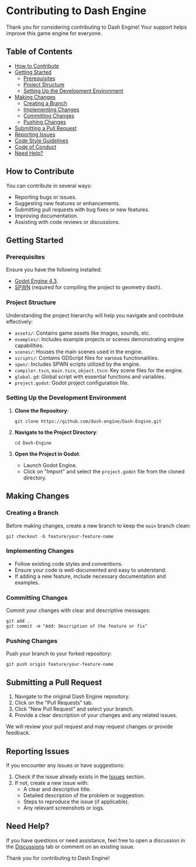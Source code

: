 # Contributing to Dash Engine

Thank you for considering contributing to Dash Engine! Your support helps improve this game engine for everyone.

## Table of Contents

- [How to Contribute](#how-to-contribute)
- [Getting Started](#getting-started)
  - [Prerequisites](#prerequisites)
  - [Project Structure](#project-structure)
  - [Setting Up the Development Environment](#setting-up-the-development-environment)
- [Making Changes](#making-changes)
  - [Creating a Branch](#creating-a-branch)
  - [Implementing Changes](#implementing-changes)
  - [Committing Changes](#committing-changes)
  - [Pushing Changes](#pushing-changes)
- [Submitting a Pull Request](#submitting-a-pull-request)
- [Reporting Issues](#reporting-issues)
- [Code Style Guidelines](#code-style-guidelines)
- [Code of Conduct](#code-of-conduct)
- [Need Help?](#need-help)

## How to Contribute

You can contribute in several ways:

- Reporting bugs or issues.
- Suggesting new features or enhancements.
- Submitting pull requests with bug fixes or new features.
- Improving documentation.
- Assisting with code reviews or discussions.

## Getting Started

### Prerequisites

Ensure you have the following installed:

- [Godot Engine 4.3](https://godotengine.org/).
- [SPWN](https://github.com/Spu7Nix/SPWN) (required for compiling the project to geometry dash).

### Project Structure

Understanding the project hierarchy will help you navigate and contribute effectively:

- `assets/`: Contains game assets like images, sounds, etc.
- `examples/`: Includes example projects or scenes demonstrating engine capabilities.
- `scenes/`: Houses the main scenes used in the engine.
- `scripts/`: Contains GDScript files for various functionalities.
- `spwn/`: Includes SPWN scripts utilized by the engine.
- `compiler.tscn`, `main.tscn`, `object.tscn`: Key scene files for the engine.
- `global.gd`: Global script with essential functions and variables.
- `project.godot`: Godot project configuration file.

### Setting Up the Development Environment

1. **Clone the Repository**:
   ```
   git clone https://github.com/dash-engine/Dash-Engine.git
   ```

2. **Navigate to the Project Directory**:
   ```
   cd Dash-Engine
   ```

3. **Open the Project in Godot**:
   - Launch Godot Engine.
   - Click on "Import" and select the `project.godot` file from the cloned directory.

## Making Changes

### Creating a Branch

Before making changes, create a new branch to keep the `main` branch clean:

```
git checkout -b feature/your-feature-name
```

### Implementing Changes

- Follow existing code styles and conventions.
- Ensure your code is well-documented and easy to understand.
- If adding a new feature, include necessary documentation and examples.

### Committing Changes

Commit your changes with clear and descriptive messages:

```
git add .
git commit -m "Add: Description of the feature or fix"
```

### Pushing Changes

Push your branch to your forked repository:

```
git push origin feature/your-feature-name
```

## Submitting a Pull Request

1. Navigate to the original Dash Engine repository.
2. Click on the "Pull Requests" tab.
3. Click "New Pull Request" and select your branch.
4. Provide a clear description of your changes and any related issues.

We will review your pull request and may request changes or provide feedback.

## Reporting Issues

If you encounter any issues or have suggestions:

1. Check if the issue already exists in the [Issues](https://github.com/dash-engine/Dash-Engine/issues) section.
2. If not, create a new issue with:
   - A clear and descriptive title.
   - Detailed description of the problem or suggestion.
   - Steps to reproduce the issue (if applicable).
   - Any relevant screenshots or logs.

## Need Help?

If you have questions or need assistance, feel free to open a discussion in the [Discussions](https://github.com/dash-engine/Dash-Engine/discussions) tab or comment on an existing issue.

Thank you for contributing to Dash Engine! 
